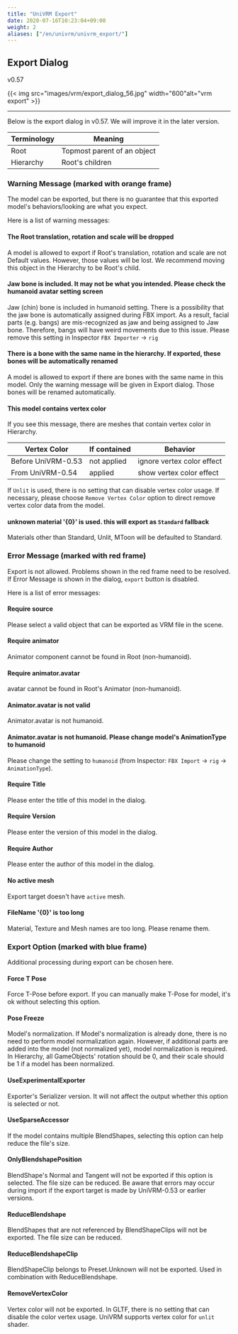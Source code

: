 ```yaml
---
title: "UniVRM Export"
date: 2020-07-16T10:23:04+09:00
weight: 2
aliases: ["/en/univrm/univrm_export/"]
---
```


## Export Dialog

v0.57

{{< img src="images/vrm/export_dialog_56.jpg" width="600"alt="vrm export" >}}
<hr>

Below is the export dialog in v0.57.
We will improve it in the later version.

| Terminology  | Meaning                       |
|--------------|-------------------------------|
| Root         | Topmost parent of an object   |
| Hierarchy    | Root's children               |

### Warning Message (marked with orange frame)

The model can be exported, but there is no guarantee that this exported model's behaviors/looking are what you expect.

Here is a list of warning messages:

#### The Root translation, rotation and scale will be dropped

A model is allowed to export if Root's translation, rotation and scale are not Default values. 
However, those values will be lost.
We recommend moving this object in the Hierarchy to be Root's child.

#### Jaw bone is included. It may not be what you intended. Please check the humanoid avatar setting screen 

Jaw (chin) bone is included in humanoid setting.
There is a possibility that the jaw bone is automatically assigned during FBX import. 
As a result, facial parts (e.g. bangs) are mis-recognized as jaw and being assigned to Jaw bone.
Therefore, bangs will have weird movements due to this issue.
Please remove this setting in Inspector `FBX Importer` -> `rig`

#### There is a bone with the same name in the hierarchy. If exported, these bones will be automatically renamed

A model is allowed to export if there are bones with the same name in this model. 
Only the warning message will be given in Export dialog. 
Those bones will be renamed automatically.

#### This model contains vertex color

If you see this message, there are meshes that contain vertex color in Hierarchy.

| Vertex Color       | If contained | Behavior                     |
|--------------------|--------------|------------------------------|
| Before UniVRM-0.53 | not applied  | ignore vertex color effect   |
| From UniVRM-0.54   | applied      | show vertex color effect     |

If `Unlit` is used, there is no setting that can disable vertex color usage.
If necessary, please choose `Remove Vertex Color` option to direct remove vertex color data from the model.

#### unknown material '{0}' is used. this will export as `Standard` fallback 

Materials other than Standard, Unlit, MToon will be defaulted to Standard.

### Error Message (marked with red frame)

Export is not allowed. Problems shown in the red frame need to be resolved.
If Error Message is shown in the dialog, `export` button is disabled.

Here is a list of error messages:

#### Require source

Please select a valid object that can be exported as VRM file in the scene.

#### Require animator

Animator component cannot be found in Root (non-humanoid).

#### Require animator.avatar

avatar cannot be found in Root's Animator (non-humanoid).

#### Animator.avatar is not valid

Animator.avatar is not humanoid.

#### Animator.avatar is not humanoid. Please change model's AnimationType to humanoid

Please change the setting to `humanoid` (from Inspector: `FBX Import` -> `rig` -> `AnimationType`).

#### Require Title

Please enter the title of this model in the dialog.

#### Require Version

Please enter the version of this model in the dialog.

#### Require Author

Please enter the author of this model in the dialog.

#### No active mesh

Export target doesn't have `active` mesh.

#### FileName '{0}' is too long

Material, Texture and Mesh names are too long.
Please rename them.

### Export Option (marked with blue frame)

Additional processing during export can be chosen here.

#### Force T Pose

Force T-Pose before export.
If you can manually make T-Pose for model, it's ok without selecting this option.

#### Pose Freeze

Model's normalization.
If Model's normalization is already done, there is no need to perform model normalization again. 
However, if additional parts are added into the model (not normalized yet), model normalization is required.
In Hierarchy, all GameObjects' rotation should be 0, and their scale should be 1 if a model has been normalized.

#### UseExperimentalExporter

Exporter's Serializer version.
It will not affect the output whether this option is selected or not.

#### UseSparseAccessor

If the model contains multiple BlendShapes, selecting this option can help reduce the file's size.

#### OnlyBlendshapePosition

BlendShape's Normal and Tangent will not be exported if this option is selected.
The file size can be reduced.
Be aware that errors may occur during import if the export target is made by UniVRM-0.53 or earlier versions.

#### ReduceBlendshape

BlendShapes that are not referenced by BlendShapeClips will not be exported.
The file size can be reduced.

#### ReduceBlendshapeClip

BlendShapeClip belongs to Preset.Unknown will not be exported.
Used in combination with ReduceBlendshape.

#### RemoveVertexColor

Vertex color will not be exported.
In GLTF, there is no setting that can disable the color vertex usage.
UniVRM supports vertex color for `unlit` shader.



